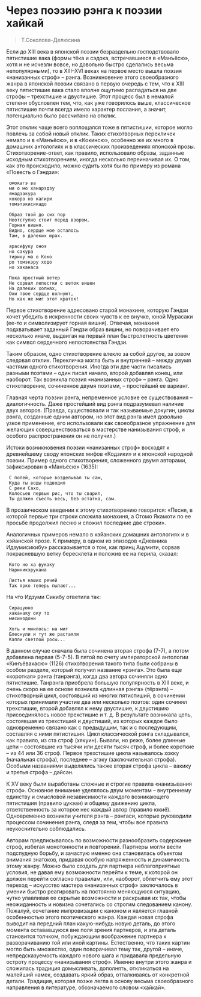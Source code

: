 # Через поэзию рэнга к поэзии хайкай


> Т.Соколова-Делюсина

Если до XIII века в японской поэзии безраздельно господствовало пятистишие вака (формы тёка и сэдока, встречавшиеся в «Манъёсю», хотя и не исчезли вовсе, но довольно быстро сделались весьма непопулярными), то в XIII–XVI веках на первое место вышла поэзия «нанизанных строф» – рэнга. Возникновение этого своеобразного жанра в японской поэзии связано в первую очередь с тем, что к XIII веку пятистишие вака стало вполне ощутимо распадаться на две строфы – трехстишие и двустишие. Этот процесс был в немалой степени обусловлен тем, что, как уже говорилось выше, классическое пятистишие почти всегда имело характер послания, а значит, потенциально было рассчитано на отклик. 

Этот отклик чаще всего воплощался тоже в пятистишии, которое могло повлечь за собой новый отклик. Таких стихотворных перекличек немало и в «Манъёсю», и в «Кокинсю», особенно же их много в домашних антологиях и в классических произведениях японской прозы. Стихотворение-ответ, как правило, использовало образы, заданные исходным стихотворением, иногда несколько переиначивая их. О том, как это происходило, можно судить хотя бы по примеру из романа «Повесть о Гэндзи»: 

```
 омокагэ ва  
 ми о мо ханарэдзу  
 ямадзакура  
 кокоро но кагири  
 томэтэкисикадо  
```

```  
 Образ твой до сих пор   
 Неотступно стоит перед взором,   
 Горная вишня.   
 Видно, сердце мое осталось   
 Там, в далеких юрах.  
```
  
```
 арасифуку оноэ   
 но сакура   
 тирину ма о Коко  
 ро томэкэру ходо   
 но хаканаса  
```
  
```
 Пока яростный ветер  
 Не сорвал лепестки с веток вишен  
 На далеких холмах,  
 Они твое сердце волнуют,  
 Но как же миг этот краток!  
```
    
Первое стихотворение адресовано старой монахине, которую Гэндзи хочет убедить в искренности своих чувств к ее внучке, юной Мурасаки (ее-то и символизирует горная вишня). Отвечая, монахиня подхватывает заданный Гэндзи образ вишни, но поворачивает его несколько иначе, выдвигая на первый план быстролетность цветения как символ сердечного непостоянства Гэндзи. 

Таким образом, одно стихотворение влекло за собой другое, за зовом следовал отклик. Перекличка могла быть и внутренней – между двумя частями одного стихотворения. Иногда эти две части писались разными поэтами – один писал начало, второй добавлял конец, или наоборот. Так возникла поэзия «нанизанных строф» – рэнга. Одно стихотворение, сочиненное двумя поэтами, – простейший ее вариант. 

Главная черта поэзии рэнга, непременное условие ее существования – диалогичность. Даже простейший вид рэнга подразумевал наличие двух авторов. (Правда, существовали и так называемые докугин, циклы рэнга, созданные одним автором, но этот вид рэнга имел довольно узкое применение, его использовали как своеобразное упражнение для желающих совершенствоваться в мастерстве нанизывания строф, и особого распространения он не получил.) 

Истоки возникновения поэзии «нанизанных строф» восходят к древнейшему своду японских мифов «Кодзики» и к японской народной поэзии. Пример одного стихотворения, сложенного двумя авторами, зафиксирован в «Манъёсю» (1635): 

```
 С полей, которые возделывал ты сам,   
 Куда ты воды подводил   
 С реки Сахо,  
 Колосьев первых рис, что ты сварил,   
 Ты должен съесть весь, без остатка, сам.  
```
    
В прозаическом введении к этому стихотворению говорится: «Песня, в которой первые три строки сложила монахиня, а Отомо Якамоти по ее просьбе продолжил песню и сложил последние две строки». 

Аналогичных примеров немало в хэйанских домашних антологиях и в хэйанской прозе. К примеру, в одном из эпизодов «Дневника Идзумисикибу» рассказывается о том, как принц Ацумити, сорвав покрасневшую ветку бересклета и положив ее на перила, сказал: 

```
 Кото но ха фукаку   
 Нариникэрукана  
```

```
 Листья наших речей   
 Так ярко теперь пылают...  
```
    
На что Идзуми Сикибу ответила так: 

```
 Сирацуюно  
 хаканаку оку то   
 мисиходони  
```
  
```
 Хоть и мнилось: на миг   
 Блеснули и тут же растаяли   
 Капли светлой росы...  
```
    
В данном случае сначала была сочинена вторая строфа (7-7), а потом добавлена первая (5-7-5). В пятой по счету императорской антологии «Кинъёвакасю» (1126) стихотворения такого типа были собраны в особом разделе, который получил название «рэнга». Это была еще «короткая» рэнга (танрэнга), когда два автора сочиняли одно пятистишие. Танрэнга приобрела большую популярность в XIII веке, и очень скоро на ее основе возникла «длинная рэнга» (тёрэнга) – стихотворный цикл, состоявший из многих пятистиший, в сочинении которых принимали участие два или несколько поэтов: один сочинял трехстишие, второй добавлял к нему двустишие, к двустишию присоединялось новое трехстишие и т. д. В результате возникала цепь, состоявшая из трехстиший и двустиший, из которых каждое было одновременно связано как с предыдущим, так и с последующим, составляя с ними пятистишия. Цикл классической рэнга складывался, как правило, из ста строф (хякуин). Бывали, но реже, более длинные цепи – состоявшие из тысячи или десяти тысяч строф, и более короткие – из 44 или 36 строф. Первое трехстишие цикла называлось хокку (начальная строфа), последнее – агэку (заключительная строфа). Особыми названиями выделялись также вторая строфа цикла – вакику и третья строфа – дайсан. 

К XV веку были выработаны сложные и строгие правила «нанизывания строф». Основное внимание уделялось двум моментам – внутреннему единству и смысловой независимости каждого возникающего пятистишия (правило цукэаи) и общему движению цикла, ответственность за которое нес каждый автор (правило юкиё). Одновременно возникли учителя рэнга – рэнгаси, которые руководили процессом сочинения рэнга, следя за тем, чтобы все правила неукоснительно соблюдались. 

Авторам предписывалось по возможности разнообразить содержание строф, избегая монотонности и повторений. Партнеры могли вести подспудную борьбу, и зачастую именно она становилась объектом внимания знатоков, придавая особую напряженность и динамичность этому жанру. Можно было создать для партнера неблагоприятные условия, не давая ему возможности перейти к теме, к которой он должен перейти согласно правилам, или, наоборот, облегчить ему этот переход – искусство мастера «нанизанных строф» заключалось в умении быстро реагировать на постоянно меняющуюся ситуацию, чутко улавливая ее скрытые возможности и раскрывая их так, чтобы неожиданность и новизна сочетались со строгим следованием канону. Пожалуй, сочетание импровизации с каноном и является главной особенностью этого поэтического жанра. Каждая новая строфа выводит на передний план какую-нибудь новую деталь, до этого момента остававшуюся вне поля зрения партнеров, и эта деталь становится толчком, побуждающим воображение партнера к разворачиванию той или иной картины. Естественно, что таких картин могло быть множество, один поворачивал тему так, другой – иначе, непредсказуемость каждого нового шага и придавала предельную остроту процессу «нанизывания строф». Именно внутри этого жанра и сложилась традиция домысливать, дополнять, откликаться на малейший намек, создавать яркий образ, отталкиваясь от конкретной детали. Традиция, которая позже легла в основу весьма своеобразного направления в литературе, обозначаемого словом «хайкай». 